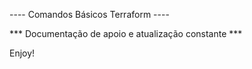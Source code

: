 ---- Comandos Básicos Terraform ----

*** Documentação de apoio e atualização constante ***

Enjoy!

